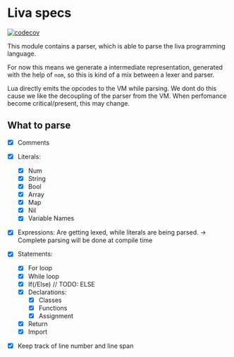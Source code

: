 # Liva specs
[![codecov](https://codecov.io/gh/HallerPatrick/live_parser/branch/master/graph/badge.svg?token=B4T9MOAJAT)](https://codecov.io/gh/HallerPatrick/live_parser)

This module contains a parser, which is able to parse the liva programming language.

For now this means we generate a intermediate representation, generated with the help of `nom`,
 so this is kind of a mix between a lexer and parser.

Lua directly emits the opcodes to the VM while parsing. We dont do this cause we like the
decoupling of the parser from the VM. When perfomance become critical/present, this may change.


## What to parse

* [x] Comments
* [x] Literals:
    * [x] Num
    * [x] String
    * [x] Bool
    * [x] Array
    * [x] Map
    * [x] Nil
    * [x] Variable Names

* [x] Expressions: Are getting lexed, while literals are being parsed.
        -> Complete parsing will be done at compile time
      

* [x] Statements:
    * [x] For loop
    * [x] While loop
    * [x] If(/Else) // TODO: ELSE
    * [x] Declarations:
        * [x] Classes
        * [x] Functions
        * [x] Assignment
    * [x] Return
    * [x] Import 

* [x] Keep track of line number and line span
